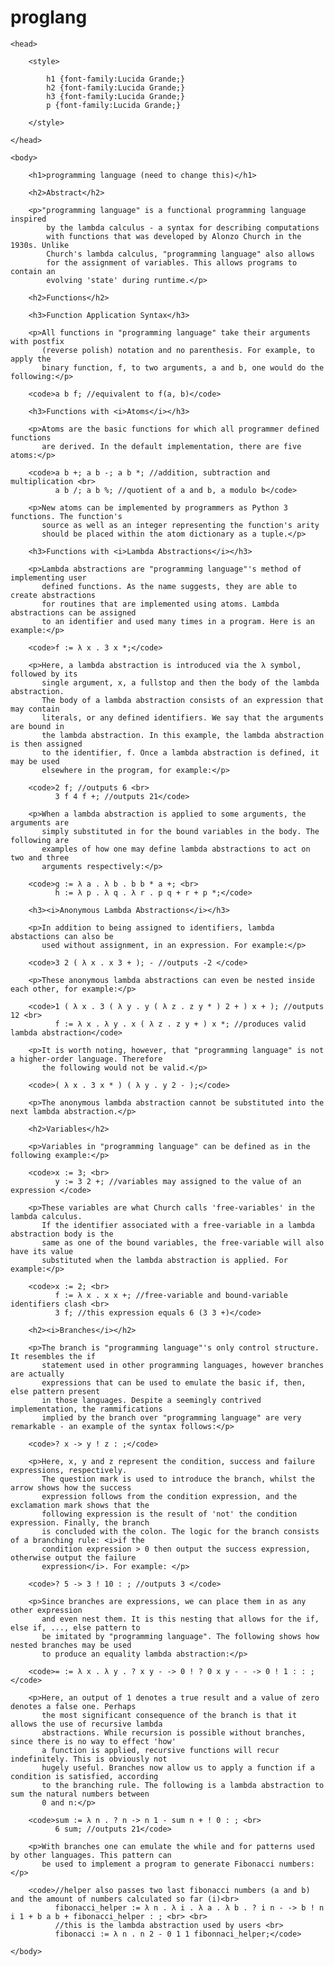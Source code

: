 # proglang

<html>

	<head>
		
		<style>
			
			h1 {font-family:Lucida Grande;}
			h2 {font-family:Lucida Grande;}
			h3 {font-family:Lucida Grande;}
			p {font-family:Lucida Grande;}

		</style>

	</head>

	<body>

		<h1>programming language (need to change this)</h1>

		<h2>Abstract</h2>

		<p>"programming language" is a functional programming language inspired
			by the lambda calculus - a syntax for describing computations 
			with functions that was developed by Alonzo Church in the 1930s. Unlike 
			Church's lambda calculus, "programming language" also allows 
			for the assignment of variables. This allows programs to contain an
			evolving 'state' during runtime.</p>

		<h2>Functions</h2>

		<h3>Function Application Syntax</h3>

		<p>All functions in "programming language" take their arguments with postfix
		   (reverse polish) notation and no parenthesis. For example, to apply the 
		   binary function, f, to two arguments, a and b, one would do the following:</p>

		<code>a b f; //equivalent to f(a, b)</code>

		<h3>Functions with <i>Atoms</i></h3>

		<p>Atoms are the basic functions for which all programmer defined functions
		   are derived. In the default implementation, there are five atoms:</p>

		<code>a b +; a b -; a b *; //addition, subtraction and multiplication <br>
			  a b /; a b %; //quotient of a and b, a modulo b</code>

		<p>New atoms can be implemented by programmers as Python 3 functions. The function's
		   source as well as an integer representing the function's arity 
		   should be placed within the atom dictionary as a tuple.</p>

		<h3>Functions with <i>Lambda Abstractions</i></h3>

		<p>Lambda abstractions are "programming language"'s method of implementing user
		   defined functions. As the name suggests, they are able to create abstractions 
		   for routines that are implemented using atoms. Lambda abstractions can be assigned
		   to an identifier and used many times in a program. Here is an example:</p>

		<code>f := λ x . 3 x *;</code>

		<p>Here, a lambda abstraction is introduced via the λ symbol, followed by its
		   single argument, x, a fullstop and then the body of the lambda abstraction. 
		   The body of a lambda abstraction consists of an expression that may contain
		   literals, or any defined identifiers. We say that the arguments are bound in 
		   the lambda abstraction. In this example, the lambda abstraction is then assigned
		   to the identifier, f. Once a lambda abstraction is defined, it may be used 
		   elsewhere in the program, for example:</p>

		<code>2 f; //outputs 6 <br>
			  3 f 4 f +; //outputs 21</code>

		<p>When a lambda abstraction is applied to some arguments, the arguments are
		   simply substituted in for the bound variables in the body. The following are 
		   examples of how one may define lambda abstractions to act on two and three 
		   arguments respectively:</p>

		<code>g := λ a . λ b . b b * a +; <br>
			  h := λ p . λ q . λ r . p q + r + p *;</code>

		<h3><i>Anonymous Lambda Abstractions</i></h3>

		<p>In addition to being assigned to identifiers, lambda abstactions can also be
		   used without assignment, in an expression. For example:</p>

		<code>3 2 ( λ x . x 3 + ); - //outputs -2 </code>

		<p>These anonymous lambda abstractions can even be nested inside each other, for example:</p>

		<code>1 ( λ x . 3 ( λ y . y ( λ z . z y * ) 2 + ) x + ); //outputs 12 <br>
			  f := λ x . λ y . x ( λ z . z y + ) x *; //produces valid lambda abstraction</code>

		<p>It is worth noting, however, that "programming language" is not a higher-order language. Therefore
		   the following would not be valid.</p>

		<code>( λ x . 3 x * ) ( λ y . y 2 - );</code>

		<p>The anonymous lambda abstraction cannot be substituted into the next lambda abstraction.</p>

		<h2>Variables</h2>

		<p>Variables in "programming language" can be defined as in the following example:</p>

		<code>x := 3; <br>
			  y := 3 2 +; //variables may assigned to the value of an expression </code>

		<p>These variables are what Church calls 'free-variables' in the lambda calculus.
		   If the identifier associated with a free-variable in a lambda abstraction body is the 
		   same as one of the bound variables, the free-variable will also have its value
		   substituted when the lambda abstraction is applied. For example:</p>

		<code>x := 2; <br>
			  f := λ x . x x +; //free-variable and bound-variable identifiers clash <br>
			  3 f; //this expression equals 6 (3 3 +)</code>

		<h2><i>Branches</i></h2>

		<p>The branch is "programming language"'s only control structure. It resembles the if
		   statement used in other programming languages, however branches are actually 
		   expressions that can be used to emulate the basic if, then, else pattern present 
		   in those languages. Despite a seemingly contrived implementation, the rammifications
		   implied by the branch over "programming language" are very remarkable - an example of the syntax follows:</p>

		<code>? x -> y ! z : ;</code>

		<p>Here, x, y and z represent the condition, success and failure expressions, respectively.
		   The question mark is used to introduce the branch, whilst the arrow shows how the success 
		   expression follows from the condition expression, and the exclamation mark shows that the 
		   following expression is the result of 'not' the condition expression. Finally, the branch
		   is concluded with the colon. The logic for the branch consists of a branching rule: <i>if the 
		   condition expression > 0 then output the success expression, otherwise output the failure 
		   expression</i>. For example: </p>

		<code>? 5 -> 3 ! 10 : ; //outputs 3 </code>

		<p>Since branches are expressions, we can place them in as any other expression
		   and even nest them. It is this nesting that allows for the if, else if, ..., else pattern to
		   be imitated by "programming language". The following shows how nested branches may be used
		   to produce an equality lambda abstraction:</p>

		<code>= := λ x . λ y . ? x y - -> 0 ! ? 0 x y - - -> 0 ! 1 : : ;</code>

		<p>Here, an output of 1 denotes a true result and a value of zero denotes a false one. Perhaps
		   the most significant consequence of the branch is that it allows the use of recursive lambda
		   abstractions. While recursion is possible without branches, since there is no way to effect 'how'
		   a function is applied, recursive functions will recur indefinitely. This is obviously not
		   hugely useful. Branches now allow us to apply a function if a condition is satisfied, according
		   to the branching rule. The following is a lambda abstraction to sum the natural numbers between
		   0 and n:</p>

		<code>sum := λ n . ? n -> n 1 - sum n + ! 0 : ; <br>
			  6 sum; //outputs 21</code>

		<p>With branches one can emulate the while and for patterns used by other languages. This pattern can
		   be used to implement a program to generate Fibonacci numbers:</p>

		<code>//helper also passes two last fibonacci numbers (a and b) and the amount of numbers calculated so far (i)<br>
			  fibonacci_helper := λ n . λ i . λ a . λ b . ? i n - -> b ! n i 1 + b a b + fibonacci_helper : ; <br> <br>
			  //this is the lambda abstraction used by users <br>
			  fibonacci := λ n . n 2 - 0 1 1 fibonnaci_helper;</code>

	</body>

</html>
